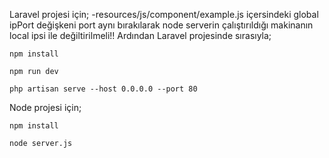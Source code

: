 Laravel projesi için;
-resources/js/component/example.js içersindeki global ipPort değişkeni port aynı bırakılarak node serverin çalıştırıldığı makinanın local ipsi ile değiltirilmeli!! Ardından Laravel projesinde sırasıyla;

`npm install`

`npm run dev`

`php artisan serve --host 0.0.0.0 --port 80`


Node projesi için; 

`npm install`

`node server.js`
